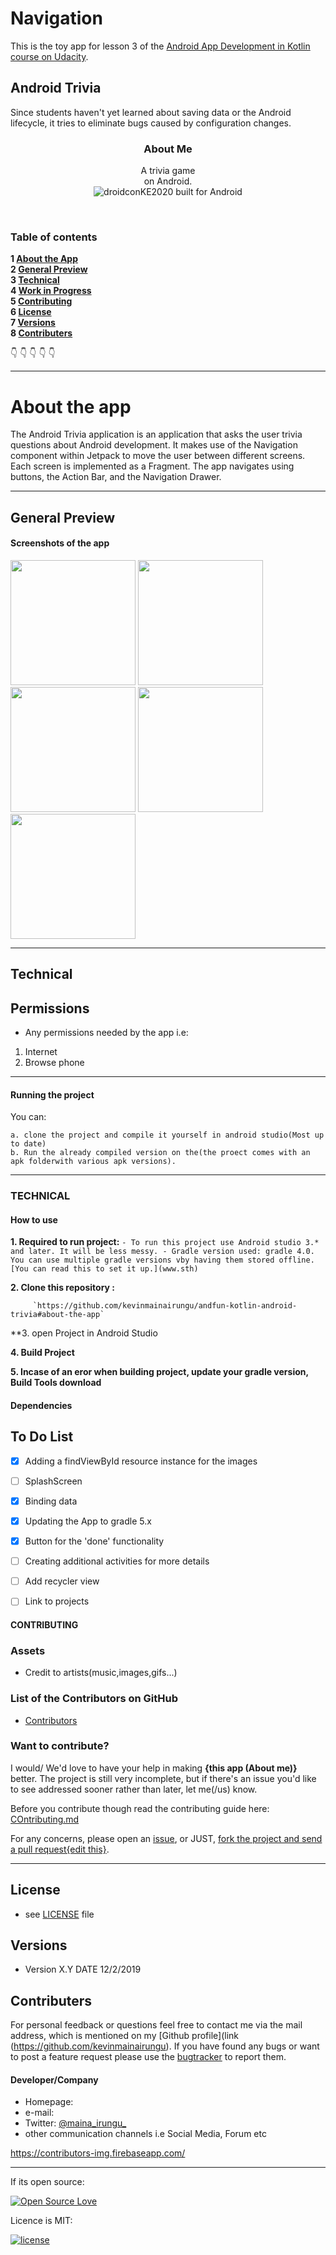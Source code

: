 # Navigation

This is the toy app for lesson 3 of the [Android App Development in Kotlin course on Udacity](https://www.udacity.com/course/developing-android-apps-with-kotlin--ud9012).

## Android Trivia 


Since students haven't yet learned about saving data or the Android lifecycle, it tries to eliminate bugs caused by configuration changes. 

<p align="center">
  <a href="https://github.com/kevinmainairungu/andfun-kotlin-android-trivia#about-the-app">
  </a>
  <h3 align="center">About Me</h3>

  <p align="center">
    A trivia game<br>
   on Android.
    <br>
     <img src="https://forthebadge.com/images/badges/built-for-android.svg" alt="droidconKE2020 built for Android">
    <br>
    </p>
</p>

<br>

### Table of contents

**1 [About the App](#about-the-app)**<br>
**2 [General Preview](##general-preview)**<br>
**3 [Technical](#technical)**<br>
**4 [Work in Progress](#work-in-progress)**<br>
**5 [Contributing](#contributing)**<br>
**6 [License](#license)**<br>
**7 [Versions](#versions)**<br>
**8 [Contributers](#contributers)**<br>

:point_down: :point_down: :point_down: :point_down: :point_down:


<hr>

# About the app

The Android Trivia application is an application that asks the user trivia questions about Android development.  It makes use of the Navigation component within Jetpack to move the user between different screens.  Each screen is implemented as a Fragment.
The app navigates using buttons, the Action Bar, and the Navigation Drawer.
<hr>

## General Preview

#### Screenshots of the app

<img src="screenshots/screen_1.png" width="200">
<img src="screenshots/screen_2.png" width="200">
<img src="screenshots/Screenshot_1588515738.png" width="200">
<img src="screenshots/Screenshot_1588528153.png" width="200">
<img src="screenshots/Screenshot_1588528158.png" width="200">

<hr>

## Technical

## Permissions

* Any permissions needed by the app i.e:

1. Internet
2. Browse phone

<hr>

#### Running the project
You can:

    a. clone the project and compile it yourself in android studio(Most up to date)
    b. Run the already compiled version on the(the proect comes with an apk folderwith various apk versions).

<hr>

### TECHNICAL

#### How to use

**1. Required to run project:**
       ` - To run this project use Android studio 3.* and later. It will be less messy.
         - Gradle version used: gradle 4.0. You can use multiple gradle versions vby having them stored offline. [You can read this to set it up.](www.sth)
        `

**2. Clone this repository :**
 
         `https://github.com/kevinmainairungu/andfun-kotlin-android-trivia#about-the-app`
         
**3. open Project in Android Studio

**4. Build Project**

**5. Incase of an eror when building project, update your gradle version, Build Tools download**


#### Dependencies

## To Do List


- [x] Adding a findViewById resource instance for the images
- [ ] SplashScreen
- [x] Binding data
- [x] Updating the App to gradle 5.x
- [X] Button for the 'done' functionality
- [ ] Creating additional activities for more details
- [ ] Add recycler view
- [ ] Link to projects



#### CONTRIBUTING
### Assets
* Credit to artists(music,images,gifs...)

### List of the Contributors on GitHub
* [Contributors](https://github.com/kevinmainairungu/andfun-kotlin-android-trivia#about-the-app/graphs/contributors)

### Want to contribute?
I would/ We'd love to have your help in making  **{this app (About me)}** better. The project is still very incomplete, but if there's an issue you'd like to see addressed sooner rather than later, let me(/us) know. 

Before you contribute though read the contributing guide here: [COntributing.md](https://github.com/kevinmainairungu/andfun-kotlin-android-trivia#about-the-app/contributing.md)

For any concerns, please open an [issue](https://github.com/kevinmainairungu/andfun-kotlin-android-trivia#about-the-app/issues), or JUST, [fork the project and send a pull request{edit this}](https://github.com/kevinmainairungu/andfun-kotlin-android-trivia#about-the-app/pulls). 

<hr>

## License 
* see [LICENSE](https://github.com/kevinmainairungu/andfun-kotlin-android-trivia#about-the-app/blob/master/LICENSE) file


## Versions 
* Version X.Y  DATE 12/2/2019



## Contributers
For personal feedback or questions feel free to contact me via the mail address, which is mentioned on my [Github profile](link (https://github.com/kevinmainairungu). If you have found any bugs or want to post a feature request please use the [bugtracker](https://github.com/kevinmainairungu/AboutMe/issues) to report them.


#### Developer/Company
* Homepage:  
* e-mail: 
* Twitter: [@maina_irungu_](https://twitter.com/maina_irungu_ "maina_irungu_")
* other communication channels i.e Social Media, Forum etc


https://contributors-img.firebaseapp.com/

<hr>

If its open source:

[![Open Source Love](https://badges.frapsoft.com/os/v2/open-source-200x33.png?v=103)](https://github.com/ellerbrock/open-source-badge/)  

Licence is MIT:

[![license](https://img.shields.io/github/license/mashape/apistatus.svg?style=for-the-badge)]()

